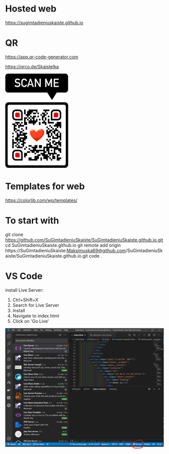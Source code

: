 
# Hosted web
https://sugimtadieniuskaiste.github.io

# QR
https://app.qr-code-generator.com

https://qrco.de/Skaistelka

<img src="https://github.com/SuGimtadieniuSkaiste/SuGimtadieniuSkaiste.github.io/blob/master/qr.png" width="200" height="300">



# Templates for web
https://colorlib.com/wp/templates/

# To start with
git clone https://github.com/SuGimtadieniuSkaiste/SuGimtadieniuSkaiste.github.io.git
cd SuGimtadieniuSkaiste.github.io
git remote add origin https://SuGimtadieniuSkaiste:Maksimuska69@github.com/SuGimtadieniuSkaiste/SuGimtadieniuSkaiste.github.io.git
code .

# VS Code
install Live Server:
1) Ctrl+Shift+X
2) Search for Live Server
3) Install
4) Navigate to index.html
5) Click on 'Go Live'

![VSCODE](https://github.com/SuGimtadieniuSkaiste/SuGimtadieniuSkaiste.github.io/blob/master/help.png)

